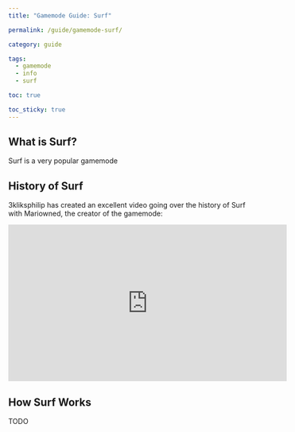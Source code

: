 ```yaml
---
title: "Gamemode Guide: Surf"

permalink: /guide/gamemode-surf/

category: guide

tags:
  - gamemode
  - info
  - surf

toc: true

toc_sticky: true
---
```


## What is Surf?

Surf is a very popular gamemode

## History of Surf

3kliksphilip has created an excellent video going over the history of Surf with Mariowned, the creator of the gamemode:

<iframe width="560" height="315" src="https://www.youtube-nocookie.com/embed/qw3V7ohU3-U" title="YouTube video player" frameborder="0" allow="accelerometer; autoplay; clipboard-write; encrypted-media; gyroscope; picture-in-picture" allowfullscreen></iframe>

## How Surf Works

TODO
